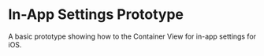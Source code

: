 In-App Settings Prototype
===========================

A basic prototype showing how to the Container View for in-app settings for iOS.
